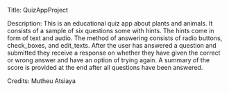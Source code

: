 Title:
QuizAppProject

Description:
This is an educational quiz app about plants and animals. 
It consists of a sample of six questions some with hints.
The hints come in form of text and audio.
The method of answering consists of radio buttons, check_boxes, and edit_texts.
After the user has answered a question and submitted they receive a response on whether they have given the correct
or wrong answer and have an option of trying again.
A summary of the score is provided at the end after all questions have been answered.

Credits:
Mutheu Atsiaya

